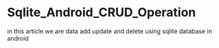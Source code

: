 # Sqlite_Android_CRUD_Operation
in this article we are data add update and delete using sqlite database in android 
